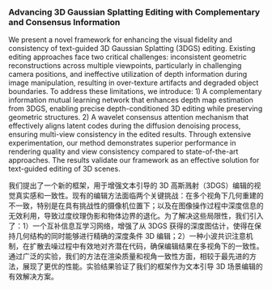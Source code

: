 ### Advancing 3D Gaussian Splatting Editing with Complementary and Consensus Information

We present a novel framework for enhancing the visual fidelity and consistency of text-guided 3D Gaussian Splatting (3DGS) editing. Existing editing approaches face two critical challenges: inconsistent geometric reconstructions across multiple viewpoints, particularly in challenging camera positions, and ineffective utilization of depth information during image manipulation, resulting in over-texture artifacts and degraded object boundaries. To address these limitations, we introduce: 1) A complementary information mutual learning network that enhances depth map estimation from 3DGS, enabling precise depth-conditioned 3D editing while preserving geometric structures. 2) A wavelet consensus attention mechanism that effectively aligns latent codes during the diffusion denoising process, ensuring multi-view consistency in the edited results. Through extensive experimentation, our method demonstrates superior performance in rendering quality and view consistency compared to state-of-the-art approaches. The results validate our framework as an effective solution for text-guided editing of 3D scenes.

我们提出了一个新的框架，用于增强文本引导的 3D 高斯溅射（3DGS）编辑的视觉真实感和一致性。现有的编辑方法面临两个关键挑战：在多个视角下几何重建的不一致，特别是在具有挑战性的摄像机位置下；以及在图像操作过程中深度信息的无效利用，导致过度纹理伪影和物体边界的退化。为了解决这些局限性，我们引入了：1）一个互补信息互学习网络，增强了从 3DGS 获得的深度图估计，使得在保持几何结构的同时能够进行精确的深度条件 3D 编辑；2）一种小波共识注意机制，在扩散去噪过程中有效地对齐潜在代码，确保编辑结果在多视角下的一致性。通过广泛的实验，我们的方法在渲染质量和视角一致性方面，相较于最先进的方法，展现了更优的性能。实验结果验证了我们的框架作为文本引导 3D 场景编辑的有效解决方案。
